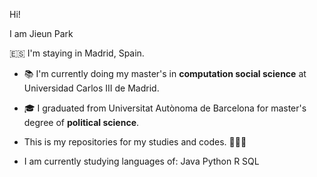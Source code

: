 Hi!

I am Jieun Park 

🇪🇸 I'm staying in Madrid, Spain.

- 📚 I'm currently doing my master's in **computation social science** at Universidad Carlos III de Madrid.
- 🎓 I graduated from Universitat Autònoma de Barcelona for master's degree of **political science**.
- This is my repositories for my studies and codes. 👩🏻‍💻

- I am currently studying languages of:
  Java
  Python
  R
  SQL


<!--
**CSSjieun/CSSjieun** is a ✨ _special_ ✨ repository because its `README.md` (this file) appears on your GitHub profile.

Here are some ideas to get you started:

- 🔭 I’m currently working on ...
- 🌱 I’m currently learning ...
- 👯 I’m looking to collaborate on ...
- 🤔 I’m looking for help with ...
- 💬 Ask me about ...
- 📫 How to reach me: ...
- 😄 Pronouns: ...
- ⚡ Fun fact: ...
-->
